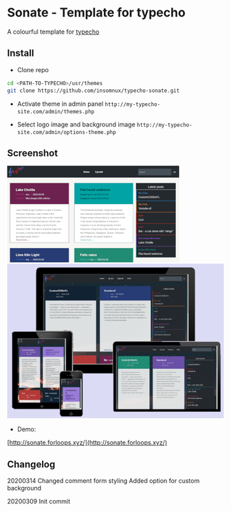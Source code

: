 # Sonate - Template for typecho

A colourful template for [typecho](http://typecho.org)

## Install

+ Clone repo

```sh
cd <PATH-TO-TYPECHO>/usr/themes
git clone https://github.com/insomnux/typecho-sonate.git
```

+ Activate theme in admin panel
`http://my-typecho-site.com/admin/themes.php`

+ Select logo image and background image
`http://my-typecho-site.com/admin/options-theme.php`

## Screenshot

![Screenshot of "Sonate" theme for Typecho](./screenshot.png)
![Screenshot of "Sonate" theme for Typecho in various screen sizes](./img/screen.png)

+ Demo:

[http://sonate.forloops.xyz/](http://sonate.forloops.xyz/)

## Changelog

20200314
Changed comment form styling
Added option for custom background

20200309
Init commit
